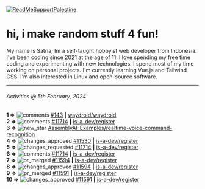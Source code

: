 [![ReadMeSupportPalestine](https://github.com/Safouene1/support-palestine-banner/blob/master/banner-support.svg)](https://github.com/Safouene1/support-palestine-banner)
# hi, i make random stuff 4 fun!

My name is Satria, Im a self-taught hobbyist web developer from Indonesia. I've been coding since 2021 at the age of 11. I love spending my free time coding and experimenting with new technologies. I spend most of my time working on personal projects. I'm currently learning Vue.js and Tailwind CSS. I'm also interested in Linux and open-source software.

---

<!--RECENT_ACTIVITY:last_update-->
###### Activities @ 5th February, 2024
<!--RECENT_ACTIVITY:last_update_end-->

<!--RECENT_ACTIVITY:start-->
**1 =>** ![comments](https://cdn.jsdelivr.net/gh/Readme-Workflows/Readme-Icons@main/icons/octicons/Comment.svg) [#143](https://github.com/waydroid/waydroid/issues/143#issuecomment-1926073580) **|** [waydroid/waydroid](https://github.com/waydroid/waydroid)<br>
**2 =>** ![comments](https://cdn.jsdelivr.net/gh/Readme-Workflows/Readme-Icons@main/icons/octicons/Comment.svg) [#11714](https://github.com/is-a-dev/register/pull/11714#discussion_r1477292974) **|** [is-a-dev/register](https://github.com/is-a-dev/register)<br>
**3 =>** ![new_star](https://cdn.jsdelivr.net/gh/Readme-Workflows/Readme-Icons@main/icons/octicons/StarredRepositoryYellow.svg) [AssemblyAI-Examples/realtime-voice-command-recognition](https://github.com/AssemblyAI-Examples/realtime-voice-command-recognition)<br>
**4 =>** ![changes_approved](https://cdn.jsdelivr.net/gh/Readme-Workflows/Readme-Icons@main/icons/octicons/ApprovedChanges.svg) [#11530](https://github.com/is-a-dev/register/pull/11530#pullrequestreview-1859479790) **|** [is-a-dev/register](https://github.com/is-a-dev/register)<br>
**5 =>** ![changes_requested](https://cdn.jsdelivr.net/gh/Readme-Workflows/Readme-Icons@main/icons/octicons/RequestedChanges.svg) [#11714](https://github.com/is-a-dev/register/pull/11714#pullrequestreview-1856088180) **|** [is-a-dev/register](https://github.com/is-a-dev/register)<br>
**6 =>** ![comments](https://cdn.jsdelivr.net/gh/Readme-Workflows/Readme-Icons@main/icons/octicons/Comment.svg) [#11714](https://github.com/is-a-dev/register/pull/11714#discussion_r1474174982) **|** [is-a-dev/register](https://github.com/is-a-dev/register)<br>
**7 =>** ![pr_merged](https://cdn.jsdelivr.net/gh/Readme-Workflows/Readme-Icons@main/icons/octicons/PullRequestMerged.svg) [#11594](https://github.com/is-a-dev/register/pull/11594) **|** [is-a-dev/register](https://github.com/is-a-dev/register)<br>
**8 =>** ![changes_approved](https://cdn.jsdelivr.net/gh/Readme-Workflows/Readme-Icons@main/icons/octicons/ApprovedChanges.svg) [#11594](https://github.com/is-a-dev/register/pull/11594#pullrequestreview-1851665744) **|** [is-a-dev/register](https://github.com/is-a-dev/register)<br>
**9 =>** ![pr_merged](https://cdn.jsdelivr.net/gh/Readme-Workflows/Readme-Icons@main/icons/octicons/PullRequestMerged.svg) [#11591](https://github.com/is-a-dev/register/pull/11591) **|** [is-a-dev/register](https://github.com/is-a-dev/register)<br>
**10 =>** ![changes_approved](https://cdn.jsdelivr.net/gh/Readme-Workflows/Readme-Icons@main/icons/octicons/ApprovedChanges.svg) [#11591](https://github.com/is-a-dev/register/pull/11591#pullrequestreview-1851662964) **|** [is-a-dev/register](https://github.com/is-a-dev/register)<br>
<!--RECENT_ACTIVITY:end-->
